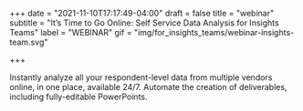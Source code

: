 +++
date = "2021-11-10T17:17:49-04:00"
draft = false
title = "webinar"
subtitle = "It’s Time to Go Online: Self Service Data Analysis for Insights Teams"
label = "WEBINAR"
gif = "img/for_insights_teams/webinar-insights-team.svg"

+++

Instantly analyze all your respondent-level data from multiple vendors online, in one place, available 24/7. Automate the creation of deliverables, including fully-editable PowerPoints.